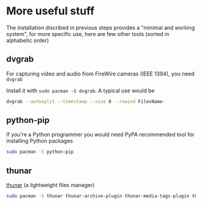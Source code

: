 # More useful stuff
The installation discribed in previous steps provides a "minimal and working system", for more specific use, here are few other tools (sorted in alphabetic order)
## dvgrab
For capturing video and audio from FireWire cameras (IEEE 1394), you need ``dvgrab``

Install it with ``sudo pacman -S dvgrab``. A typical use would be

````bash
dvgrab --autosplit --timestamp --size 0 --rewind FilesName-
````
## python-pip
If you're a Python programmer you would need PyPA recommended tool for installing Python packages
````bash
sudo pacman -S python-pip
````
## thunar
[thunar](https://wiki.archlinux.org/index.php/Thunar) (a lightweight files manager)
````bash
sudo pacman -S thunar thunar-archive-plugin thunar-media-tags-plugin thunar-volman gvfs tumbler
````
